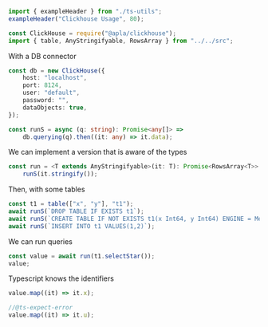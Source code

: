 ```ts eval --out=md --hide
import { exampleHeader } from "./ts-utils";
exampleHeader("Clickhouse Usage", 80);
```

```ts eval
const ClickHouse = require("@apla/clickhouse");
import { table, AnyStringifyable, RowsArray } from "../../src";
```

With a DB connector

```ts eval
const db = new ClickHouse({
    host: "localhost",
    port: 8124,
    user: "default",
    password: "",
    dataObjects: true,
});

const runS = async (q: string): Promise<any[]> =>
    db.querying(q).then((it: any) => it.data);
```

We can implement a version that is aware of the types

```ts eval
const run = <T extends AnyStringifyable>(it: T): Promise<RowsArray<T>> =>
    runS(it.stringify());
```

Then, with some tables

```ts eval --out=hide
const t1 = table(["x", "y"], "t1");
await runS(`DROP TABLE IF EXISTS t1`);
await runS(`CREATE TABLE IF NOT EXISTS t1(x Int64, y Int64) ENGINE = Memory`);
await runS(`INSERT INTO t1 VALUES(1,2)`);
```

We can run queries

```ts eval
const value = await run(t1.selectStar());
value;
```

Typescript knows the identifiers

```ts eval --out=hide
value.map((it) => it.x);
```

```ts eval --out=hide
//@ts-expect-error
value.map((it) => it.u);
```
